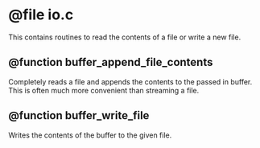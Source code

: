 # @file io.c

This contains routines to read the contents of a file or write a
new file.
 
## @function buffer_append_file_contents

Completely reads a file and appends the contents to the passed in
buffer. This is often much more convenient than streaming a file.
 
## @function buffer_write_file

Writes the contents of the buffer to the given file.
 
